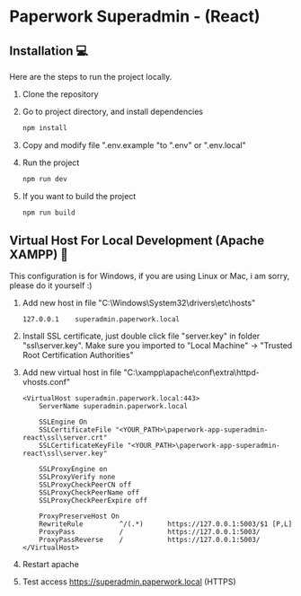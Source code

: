 
# Paperwork Superadmin - (React)


## Installation 💻

Here are the steps to run the project locally.

1. Clone the repository

2. Go to project directory, and install dependencies

    ```bash
    npm install 
    ```

3. Copy and modify file ".env.example "to ".env" or ".env.local"

4. Run the project

    ```bash
    npm run dev
    ```

5. If you want to build the project
    ```bash
    npm run build
    ```


    
## Virtual Host For Local Development (Apache XAMPP) 📜

This configuration is for Windows, if you are using Linux or Mac, i am sorry, please do it yourself :)


1. Add new host in file "C:\Windows\System32\drivers\etc\hosts"

    ```
    127.0.0.1    superadmin.paperwork.local
    ```

2. Install SSL certificate, just double click file "server.key" in folder "ssl\server.key". Make sure you imported to "Local Machine" -> "Trusted Root Certification Authorities"

3. Add new virtual host in file "C:\xampp\apache\conf\extra\httpd-vhosts.conf"

    ```
    <VirtualHost superadmin.paperwork.local:443>
        ServerName superadmin.paperwork.local

        SSLEngine On
        SSLCertificateFile "<YOUR_PATH>\paperwork-app-superadmin-react\ssl\server.crt"
        SSLCertificateKeyFile "<YOUR_PATH>\paperwork-app-superadmin-react\ssl\server.key"

        SSLProxyEngine on
        SSLProxyVerify none 
        SSLProxyCheckPeerCN off
        SSLProxyCheckPeerName off
        SSLProxyCheckPeerExpire off

        ProxyPreserveHost On
        RewriteRule         ^/(.*)      https://127.0.0.1:5003/$1 [P,L]
        ProxyPass           /           https://127.0.0.1:5003/
        ProxyPassReverse    /           https://127.0.0.1:5003/
    </VirtualHost>
    ```

4. Restart apache

5. Test access https://superadmin.paperwork.local (HTTPS)